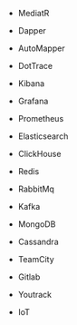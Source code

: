 - MediatR
- Dapper
- AutoMapper

- DotTrace

-   Kibana
- Grafana
- Prometheus

- Elasticsearch
- СlickHouse
- Redis
- RabbitMq
- Kafka
- MongoDB
- Cassandra

- TeamCity
- Gitlab
- Youtrack

- IoT
